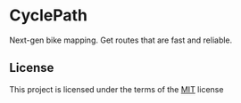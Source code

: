 # CyclePath

Next-gen bike mapping. Get routes that are fast and reliable.

## License

This project is licensed under the terms of the [MIT](LICENSE) license
